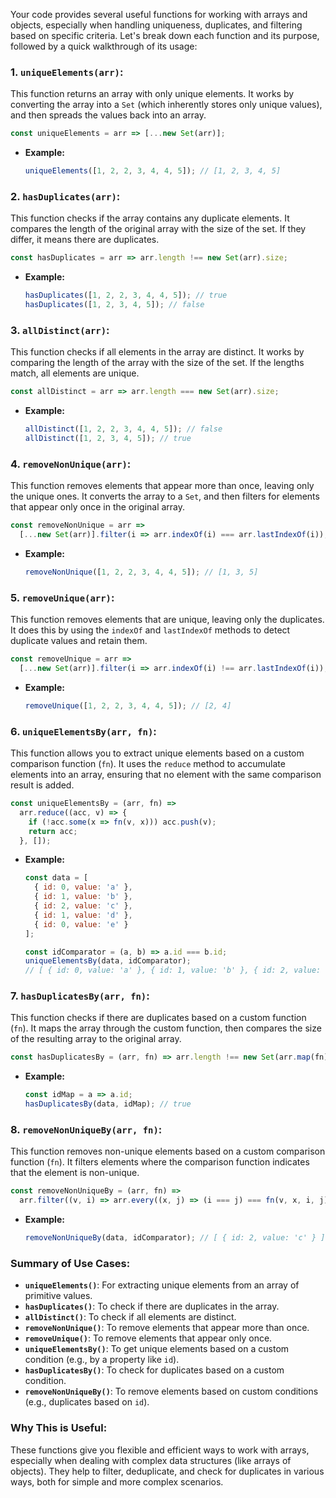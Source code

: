 Your code provides several useful functions for working with arrays and objects, especially when handling uniqueness, duplicates, and filtering based on specific criteria. Let's break down each function and its purpose, followed by a quick walkthrough of its usage:

### 1. **`uniqueElements(arr)`**:
This function returns an array with only unique elements. It works by converting the array into a `Set` (which inherently stores only unique values), and then spreads the values back into an array.

```javascript
const uniqueElements = arr => [...new Set(arr)];
```
- **Example:**
  ```javascript
  uniqueElements([1, 2, 2, 3, 4, 4, 5]); // [1, 2, 3, 4, 5]
  ```

### 2. **`hasDuplicates(arr)`**:
This function checks if the array contains any duplicate elements. It compares the length of the original array with the size of the set. If they differ, it means there are duplicates.

```javascript
const hasDuplicates = arr => arr.length !== new Set(arr).size;
```
- **Example:**
  ```javascript
  hasDuplicates([1, 2, 2, 3, 4, 4, 5]); // true
  hasDuplicates([1, 2, 3, 4, 5]); // false
  ```

### 3. **`allDistinct(arr)`**:
This function checks if all elements in the array are distinct. It works by comparing the length of the array with the size of the set. If the lengths match, all elements are unique.

```javascript
const allDistinct = arr => arr.length === new Set(arr).size;
```
- **Example:**
  ```javascript
  allDistinct([1, 2, 2, 3, 4, 4, 5]); // false
  allDistinct([1, 2, 3, 4, 5]); // true
  ```

### 4. **`removeNonUnique(arr)`**:
This function removes elements that appear more than once, leaving only the unique ones. It converts the array to a `Set`, and then filters for elements that appear only once in the original array.

```javascript
const removeNonUnique = arr =>
  [...new Set(arr)].filter(i => arr.indexOf(i) === arr.lastIndexOf(i));
```
- **Example:**
  ```javascript
  removeNonUnique([1, 2, 2, 3, 4, 4, 5]); // [1, 3, 5]
  ```

### 5. **`removeUnique(arr)`**:
This function removes elements that are unique, leaving only the duplicates. It does this by using the `indexOf` and `lastIndexOf` methods to detect duplicate values and retain them.

```javascript
const removeUnique = arr =>
  [...new Set(arr)].filter(i => arr.indexOf(i) !== arr.lastIndexOf(i));
```
- **Example:**
  ```javascript
  removeUnique([1, 2, 2, 3, 4, 4, 5]); // [2, 4]
  ```

### 6. **`uniqueElementsBy(arr, fn)`**:
This function allows you to extract unique elements based on a custom comparison function (`fn`). It uses the `reduce` method to accumulate elements into an array, ensuring that no element with the same comparison result is added.

```javascript
const uniqueElementsBy = (arr, fn) =>
  arr.reduce((acc, v) => {
    if (!acc.some(x => fn(v, x))) acc.push(v);
    return acc;
  }, []);
```
- **Example:**
  ```javascript
  const data = [
    { id: 0, value: 'a' },
    { id: 1, value: 'b' },
    { id: 2, value: 'c' },
    { id: 1, value: 'd' },
    { id: 0, value: 'e' }
  ];

  const idComparator = (a, b) => a.id === b.id;
  uniqueElementsBy(data, idComparator);
  // [ { id: 0, value: 'a' }, { id: 1, value: 'b' }, { id: 2, value: 'c' } ]
  ```

### 7. **`hasDuplicatesBy(arr, fn)`**:
This function checks if there are duplicates based on a custom function (`fn`). It maps the array through the custom function, then compares the size of the resulting array to the original array.

```javascript
const hasDuplicatesBy = (arr, fn) => arr.length !== new Set(arr.map(fn)).size;
```
- **Example:**
  ```javascript
  const idMap = a => a.id;
  hasDuplicatesBy(data, idMap); // true
  ```

### 8. **`removeNonUniqueBy(arr, fn)`**:
This function removes non-unique elements based on a custom comparison function (`fn`). It filters elements where the comparison function indicates that the element is non-unique.

```javascript
const removeNonUniqueBy = (arr, fn) =>
  arr.filter((v, i) => arr.every((x, j) => (i === j) === fn(v, x, i, j)));
```
- **Example:**
  ```javascript
  removeNonUniqueBy(data, idComparator); // [ { id: 2, value: 'c' } ]
  ```

### **Summary of Use Cases**:
- **`uniqueElements()`**: For extracting unique elements from an array of primitive values.
- **`hasDuplicates()`**: To check if there are duplicates in the array.
- **`allDistinct()`**: To check if all elements are distinct.
- **`removeNonUnique()`**: To remove elements that appear more than once.
- **`removeUnique()`**: To remove elements that appear only once.
- **`uniqueElementsBy()`**: To get unique elements based on a custom condition (e.g., by a property like `id`).
- **`hasDuplicatesBy()`**: To check for duplicates based on a custom condition.
- **`removeNonUniqueBy()`**: To remove elements based on custom conditions (e.g., duplicates based on `id`).

### **Why This is Useful**:
These functions give you flexible and efficient ways to work with arrays, especially when dealing with complex data structures (like arrays of objects). They help to filter, deduplicate, and check for duplicates in various ways, both for simple and more complex scenarios.